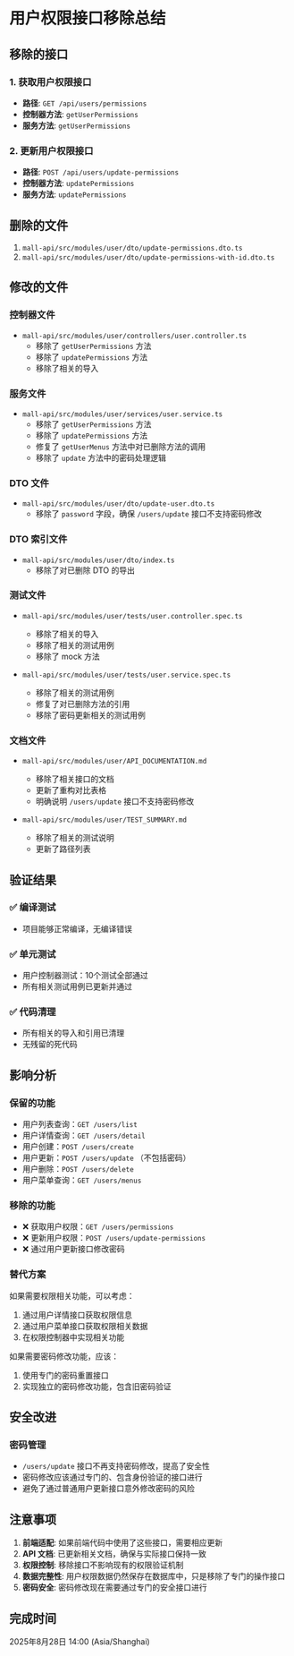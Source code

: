# 用户权限接口移除总结

## 移除的接口

### 1. 获取用户权限接口
- **路径**: `GET /api/users/permissions`
- **控制器方法**: `getUserPermissions`
- **服务方法**: `getUserPermissions`

### 2. 更新用户权限接口
- **路径**: `POST /api/users/update-permissions`
- **控制器方法**: `updatePermissions`
- **服务方法**: `updatePermissions`

## 删除的文件

1. `mall-api/src/modules/user/dto/update-permissions.dto.ts`
2. `mall-api/src/modules/user/dto/update-permissions-with-id.dto.ts`

## 修改的文件

### 控制器文件
- `mall-api/src/modules/user/controllers/user.controller.ts`
  - 移除了 `getUserPermissions` 方法
  - 移除了 `updatePermissions` 方法
  - 移除了相关的导入

### 服务文件
- `mall-api/src/modules/user/services/user.service.ts`
  - 移除了 `getUserPermissions` 方法
  - 移除了 `updatePermissions` 方法
  - 修复了 `getUserMenus` 方法中对已删除方法的调用
  - 移除了 `update` 方法中的密码处理逻辑

### DTO 文件
- `mall-api/src/modules/user/dto/update-user.dto.ts`
  - 移除了 `password` 字段，确保 `/users/update` 接口不支持密码修改

### DTO 索引文件
- `mall-api/src/modules/user/dto/index.ts`
  - 移除了对已删除 DTO 的导出

### 测试文件
- `mall-api/src/modules/user/tests/user.controller.spec.ts`
  - 移除了相关的导入
  - 移除了相关的测试用例
  - 移除了 mock 方法

- `mall-api/src/modules/user/tests/user.service.spec.ts`
  - 移除了相关的测试用例
  - 修复了对已删除方法的引用
  - 移除了密码更新相关的测试用例

### 文档文件
- `mall-api/src/modules/user/API_DOCUMENTATION.md`
  - 移除了相关接口的文档
  - 更新了重构对比表格
  - 明确说明 `/users/update` 接口不支持密码修改

- `mall-api/src/modules/user/TEST_SUMMARY.md`
  - 移除了相关的测试说明
  - 更新了路径列表

## 验证结果

### ✅ 编译测试
- 项目能够正常编译，无编译错误

### ✅ 单元测试
- 用户控制器测试：10个测试全部通过
- 所有相关测试用例已更新并通过

### ✅ 代码清理
- 所有相关的导入和引用已清理
- 无残留的死代码

## 影响分析

### 保留的功能
- 用户列表查询：`GET /users/list`
- 用户详情查询：`GET /users/detail`
- 用户创建：`POST /users/create`
- 用户更新：`POST /users/update` （不包括密码）
- 用户删除：`POST /users/delete`
- 用户菜单查询：`GET /users/menus`

### 移除的功能
- ❌ 获取用户权限：`GET /users/permissions`
- ❌ 更新用户权限：`POST /users/update-permissions`
- ❌ 通过用户更新接口修改密码

### 替代方案
如果需要权限相关功能，可以考虑：
1. 通过用户详情接口获取权限信息
2. 通过用户菜单接口获取权限相关数据
3. 在权限控制器中实现相关功能

如果需要密码修改功能，应该：
1. 使用专门的密码重置接口
2. 实现独立的密码修改功能，包含旧密码验证

## 安全改进

### 密码管理
- `/users/update` 接口不再支持密码修改，提高了安全性
- 密码修改应该通过专门的、包含身份验证的接口进行
- 避免了通过普通用户更新接口意外修改密码的风险

## 注意事项

1. **前端适配**: 如果前端代码中使用了这些接口，需要相应更新
2. **API 文档**: 已更新相关文档，确保与实际接口保持一致
3. **权限控制**: 移除接口不影响现有的权限验证机制
4. **数据完整性**: 用户权限数据仍然保存在数据库中，只是移除了专门的操作接口
5. **密码安全**: 密码修改现在需要通过专门的安全接口进行

## 完成时间
2025年8月28日 14:00 (Asia/Shanghai)